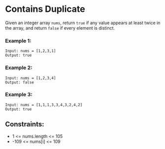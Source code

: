 # Contains Duplicate

Given an integer array `nums`, return `true` if any value appears at least twice in the array, and return `false` if every element is distinct.


### Example 1:

```
Input: nums = [1,2,3,1]
Output: true
```

### Example 2:

```
Input: nums = [1,2,3,4]
Output: false
```

### Example 3:

```
Input: nums = [1,1,1,3,3,4,3,2,4,2]
Output: true
```

## Constraints:

* 1 <= nums.length <= 105
* -109 <= nums[i] <= 109
